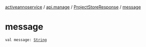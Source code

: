 [activeannoservice](../../index.md) / [api.manage](../index.md) / [ProjectStoreResponse](index.md) / [message](./message.md)

# message

`val message: `[`String`](https://kotlinlang.org/api/latest/jvm/stdlib/kotlin/-string/index.html)